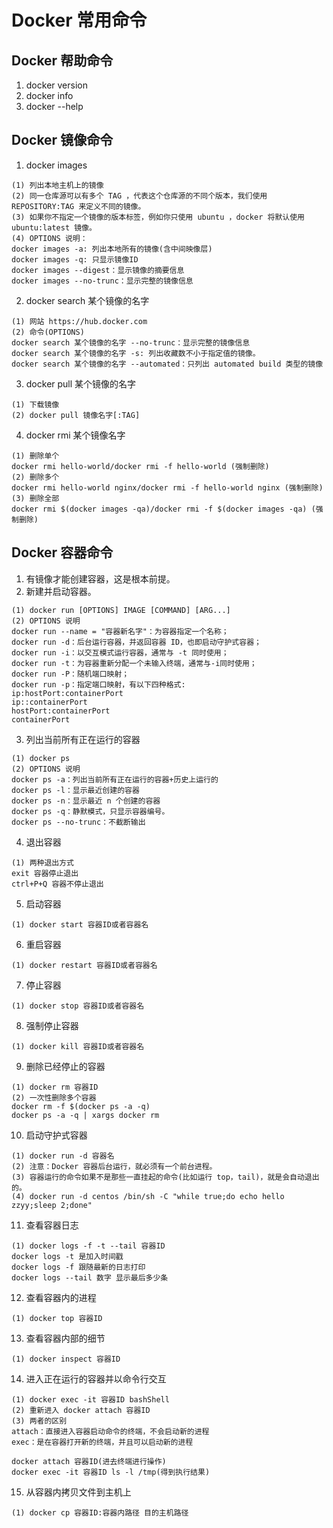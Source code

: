 # Docker 常用命令
## Docker 帮助命令
1. docker version
2. docker info
3. docker --help

## Docker 镜像命令
1. docker images
```
(1) 列出本地主机上的镜像
(2) 同一仓库源可以有多个 TAG ，代表这个仓库源的不同个版本，我们使用 REPOSITORY:TAG 来定义不同的镜像。
(3) 如果你不指定一个镜像的版本标签，例如你只使用 ubuntu ，docker 将默认使用 ubuntu:latest 镜像。
(4) OPTIONS 说明：
docker images -a: 列出本地所有的镜像(含中间映像层)
docker images -q: 只显示镜像ID
docker images --digest：显示镜像的摘要信息
docker images --no-trunc：显示完整的镜像信息
```
2. docker search 某个镜像的名字
```
(1) 网站 https://hub.docker.com
(2) 命令(OPTIONS)
docker search 某个镜像的名字 --no-trunc：显示完整的镜像信息
docker search 某个镜像的名字 -s: 列出收藏数不小于指定值的镜像。
docker search 某个镜像的名字 --automated：只列出 automated build 类型的镜像
```
3. docker pull 某个镜像的名字
```
(1) 下载镜像
(2) docker pull 镜像名字[:TAG]
```
4. docker rmi 某个镜像名字
```
(1) 删除单个
docker rmi hello-world/docker rmi -f hello-world (强制删除)
(2) 删除多个
docker rmi hello-world nginx/docker rmi -f hello-world nginx (强制删除)
(3) 删除全部 
docker rmi $(docker images -qa)/docker rmi -f $(docker images -qa) (强制删除)
```

## Docker 容器命令
1. 有镜像才能创建容器，这是根本前提。
2. 新建并启动容器。
```
(1) docker run [OPTIONS] IMAGE [COMMAND] [ARG...]
(2) OPTIONS 说明
docker run --name = "容器新名字"：为容器指定一个名称；
docker run -d：后台运行容器，并返回容器 ID，也即启动守护式容器；
docker run -i：以交互模式运行容器，通常与 -t 同时使用；
docker run -t：为容器重新分配一个未输入终端，通常与-i同时使用；
docker run -P：随机端口映射；
docker run -p：指定端口映射，有以下四种格式:
ip:hostPort:containerPort
ip::containerPort
hostPort:containerPort
containerPort
```
3. 列出当前所有正在运行的容器
```
(1) docker ps
(2) OPTIONS 说明
docker ps -a：列出当前所有正在运行的容器+历史上运行的
docker ps -l：显示最近创建的容器
docker ps -n：显示最近 n 个创建的容器
docker ps -q：静默模式，只显示容器编号。
docker ps --no-trunc：不截断输出
```
4. 退出容器
```
(1) 两种退出方式
exit 容器停止退出
ctrl+P+Q 容器不停止退出
```
5. 启动容器
```
(1) docker start 容器ID或者容器名
```
6. 重启容器
```
(1) docker restart 容器ID或者容器名
```
7. 停止容器
```
(1) docker stop 容器ID或者容器名
```
8. 强制停止容器
```
(1) docker kill 容器ID或者容器名
```
9. 删除已经停止的容器
```
(1) docker rm 容器ID
(2) 一次性删除多个容器
docker rm -f $(docker ps -a -q)
docker ps -a -q | xargs docker rm
```
10. 启动守护式容器
```
(1) docker run -d 容器名
(2) 注意：Docker 容器后台运行，就必须有一个前台进程。
(3) 容器运行的命令如果不是那些一直挂起的命令(比如运行 top，tail)，就是会自动退出的。
(4) docker run -d centos /bin/sh -C "while true;do echo hello zzyy;sleep 2;done"
```
11. 查看容器日志
```
(1) docker logs -f -t --tail 容器ID
docker logs -t 是加入时间戳
docker logs -f 跟随最新的日志打印
docker logs --tail 数字 显示最后多少条
```
12. 查看容器内的进程
```
(1) docker top 容器ID
```
13. 查看容器内部的细节
```
(1) docker inspect 容器ID
```
14. 进入正在运行的容器并以命令行交互
```
(1) docker exec -it 容器ID bashShell
(2) 重新进入 docker attach 容器ID
(3) 两者的区别
attach：直接进入容器启动命令的终端，不会启动新的进程
exec：是在容器打开新的终端，并且可以启动新的进程

docker attach 容器ID(进去终端进行操作)
docker exec -it 容器ID ls -l /tmp(得到执行结果)
```
15. 从容器内拷贝文件到主机上
```
(1) docker cp 容器ID:容器内路径 目的主机路径
```

